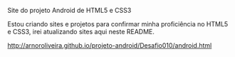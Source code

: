 Site do projeto Android de HTML5 e CSS3

Estou criando sites e projetos para confirmar minha proficiência no HTML5 e CSS3, irei atualizando sites aqui neste README.

http://arnoroliveira.github.io/projeto-android/Desafio010/android.html
